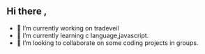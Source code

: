 ## Hi there ,
- 🔭 I’m currently working on tradeveil
- 🌱 I’m currently learning c language,javascript.
- 👯 I’m looking to collaborate on some coding projects in groups.
<!--
**subhk24/subhk24** is a ✨ _special_ ✨ repository because its `README.md` (this file) appears on your GitHub profile.

Here are some ideas to get you started:

- 🔭 I’m currently working on ...
- 🌱 I’m currently learning ...
- 👯 I’m looking to collaborate on ...
- 🤔 I’m looking for help with ...
- 💬 Ask me about ...
- 📫 How to reach me: ...
- 😄 Pronouns: ...
- ⚡ Fun fact: ...
-->
